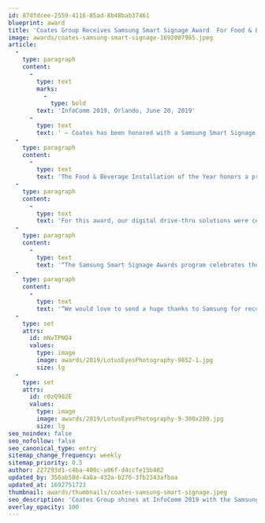 ```yaml
---
id: 87dfdcee-2559-4116-85ad-8b48bab37461
blueprint: award
title: 'Coates Group Receives Samsung Smart Signage Award  For Food & Beverage Installation'
image: awards/coates-samsung-smart-signage-1692007985.jpeg
article:
  -
    type: paragraph
    content:
      -
        type: text
        marks:
          -
            type: bold
        text: 'InfoComm 2019, Orlando, June 20, 2019'
      -
        type: text
        text: ' – Coates has been honored with a Samsung Smart Signage Award for Food & Beverage Installation at InfoComm 2019 in Orlando, an annual event for the professional audiovisual and information communication industries.'
  -
    type: paragraph
    content:
      -
        type: text
        text: 'The Food & Beverage Installation of the Year honors a project that helped solve a business challenge by successfully leveraging innovative digital signage hardware, complex systems and collaboration among partners to bring a powerful, all-encompassing food & beverage solution to life.'
  -
    type: paragraph
    content:
      -
        type: text
        text: 'For this award, our digital drive-thru solutions were celebrated for their ability to effectively utilize digital signage technologies and creative content to help solve existing business challenges in the Quick Service Restaurant (QSR) space.'
  -
    type: paragraph
    content:
      -
        type: text
        text: '“The Samsung Smart Signage Awards program celebrates the significant contributions our dealers make to the visual display industry,” said Chris Mertens, Vice President of US Sales, B2B Displays at Samsung Electronics America. “Winners were selected by identifying partners that have the highest growth rate, as well as select integrators who have creatively deploying Samsung Smart Signage solutions into several key industries. We’re excited to recognize these deserving companies.”'
  -
    type: paragraph
    content:
      -
        type: text
        text: '“We would love to send a huge thanks to Samsung for recognizing our partnership and their appreciation for the work that we are doing.” said Ed Welsh, Vice President of Sales and Strategic Partnerships for Coates Group US. “We are immensely proud of what we have been able to achieve and we wouldn’t have been able to accomplish this without the help of our Coates Crew. So, we also send a massive thanks to our Crew and can’t wait for what the future holds for us. Fire it Up!”.'
  -
    type: set
    attrs:
      id: mNvTPNQ4
      values:
        type: image
        image: awards/2019/LotusEyesPhotography-9852-1.jpg
        size: lg
  -
    type: set
    attrs:
      id: r0zQ982E
      values:
        type: image
        image: awards/2019/LotusEyesPhotography-9-300x200.jpg
        size: lg
seo_noindex: false
seo_nofollow: false
seo_canonical_type: entry
sitemap_change_frequency: weekly
sitemap_priority: 0.5
author: 227293d1-c4ba-400c-a06f-d4ccfe15b482
updated_by: 356ab58d-4a8a-432a-b276-3fb2343afbaa
updated_at: 1692751723
thumbnail: awards/thumbnails/coates-samsung-smart-signage.jpeg
seo_description: 'Coates Group shines at InfoComm 2019 with the Samsung Smart Signage Award for exemplary Food & Beverage digital signage solutions. Read our winning story now!'
overlay_opacity: 100
---
```

